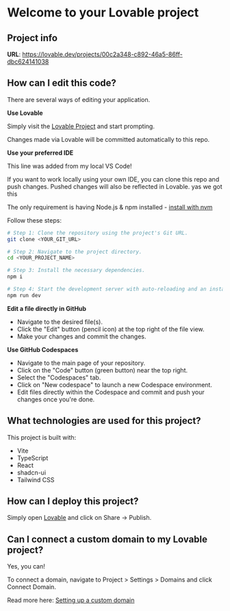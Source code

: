 # Welcome to your Lovable project

## Project info

**URL**: https://lovable.dev/projects/00c2a348-c892-46a5-86ff-dbc624141038

## How can I edit this code?

There are several ways of editing your application.

**Use Lovable**

Simply visit the [Lovable Project](https://lovable.dev/projects/00c2a348-c892-46a5-86ff-dbc624141038) and start prompting.

Changes made via Lovable will be committed automatically to this repo.

**Use your preferred IDE**

This line was added from my local VS Code!

If you want to work locally using your own IDE, you can clone this repo and push changes. Pushed changes will also be reflected in Lovable. yas we got this

The only requirement is having Node.js & npm installed - [install with nvm](https://github.com/nvm-sh/nvm#installing-and-updating)

Follow these steps:

```sh
# Step 1: Clone the repository using the project's Git URL.
git clone <YOUR_GIT_URL>

# Step 2: Navigate to the project directory.
cd <YOUR_PROJECT_NAME>

# Step 3: Install the necessary dependencies.
npm i

# Step 4: Start the development server with auto-reloading and an instant preview.
npm run dev
```

**Edit a file directly in GitHub**

- Navigate to the desired file(s).
- Click the "Edit" button (pencil icon) at the top right of the file view.
- Make your changes and commit the changes.

**Use GitHub Codespaces**

- Navigate to the main page of your repository.
- Click on the "Code" button (green button) near the top right.
- Select the "Codespaces" tab.
- Click on "New codespace" to launch a new Codespace environment.
- Edit files directly within the Codespace and commit and push your changes once you're done.

## What technologies are used for this project?

This project is built with:

- Vite
- TypeScript
- React
- shadcn-ui
- Tailwind CSS

## How can I deploy this project?

Simply open [Lovable](https://lovable.dev/projects/00c2a348-c892-46a5-86ff-dbc624141038) and click on Share -> Publish.

## Can I connect a custom domain to my Lovable project?

Yes, you can!

To connect a domain, navigate to Project > Settings > Domains and click Connect Domain.

Read more here: [Setting up a custom domain](https://docs.lovable.dev/features/custom-domain#custom-domain)
